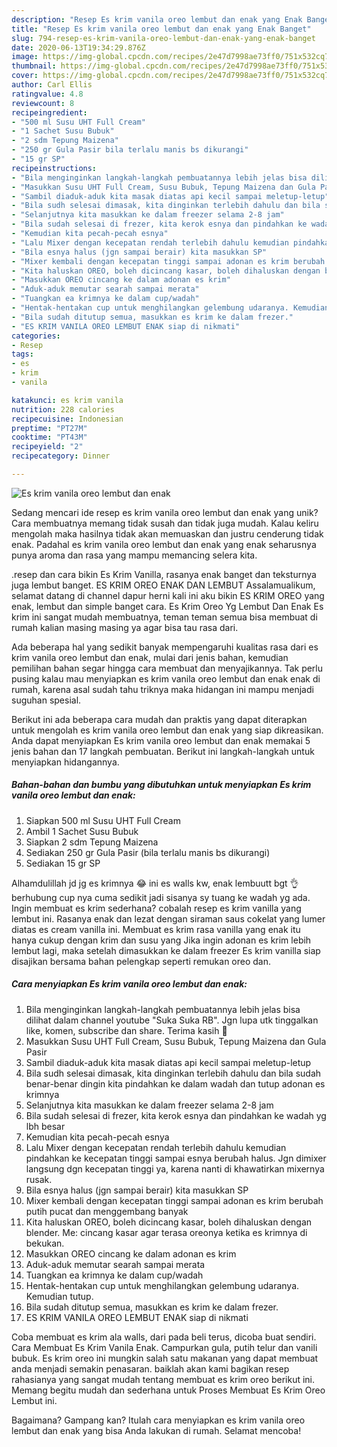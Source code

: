 ```yaml
---
description: "Resep Es krim vanila oreo lembut dan enak yang Enak Banget"
title: "Resep Es krim vanila oreo lembut dan enak yang Enak Banget"
slug: 794-resep-es-krim-vanila-oreo-lembut-dan-enak-yang-enak-banget
date: 2020-06-13T19:34:29.876Z
image: https://img-global.cpcdn.com/recipes/2e47d7998ae73ff0/751x532cq70/es-krim-vanila-oreo-lembut-dan-enak-foto-resep-utama.jpg
thumbnail: https://img-global.cpcdn.com/recipes/2e47d7998ae73ff0/751x532cq70/es-krim-vanila-oreo-lembut-dan-enak-foto-resep-utama.jpg
cover: https://img-global.cpcdn.com/recipes/2e47d7998ae73ff0/751x532cq70/es-krim-vanila-oreo-lembut-dan-enak-foto-resep-utama.jpg
author: Carl Ellis
ratingvalue: 4.8
reviewcount: 8
recipeingredient:
- "500 ml Susu UHT Full Cream"
- "1 Sachet Susu Bubuk"
- "2 sdm Tepung Maizena"
- "250 gr Gula Pasir bila terlalu manis bs dikurangi"
- "15 gr SP"
recipeinstructions:
- "Bila menginginkan langkah-langkah pembuatannya lebih jelas bisa dilihat dalam channel youtube &#34;Suka Suka RB&#34;. Jgn lupa utk tinggalkan like, komen, subscribe dan share. Terima kasih 🙏"
- "Masukkan Susu UHT Full Cream, Susu Bubuk, Tepung Maizena dan Gula Pasir"
- "Sambil diaduk-aduk kita masak diatas api kecil sampai meletup-letup"
- "Bila sudh selesai dimasak, kita dinginkan terlebih dahulu dan bila sudah benar-benar dingin kita pindahkan ke dalam wadah dan tutup adonan es krimnya"
- "Selanjutnya kita masukkan ke dalam freezer selama 2-8 jam"
- "Bila sudah selesai di frezer, kita kerok esnya dan pindahkan ke wadah yg lbh besar"
- "Kemudian kita pecah-pecah esnya"
- "Lalu Mixer dengan kecepatan rendah terlebih dahulu kemudian pindahkan ke kecepatan tinggi sampai esnya berubah halus. Jgn dimixer langsung dgn kecepatan tinggi ya, karena nanti di khawatirkan mixernya rusak."
- "Bila esnya halus (jgn sampai berair) kita masukkan SP"
- "Mixer kembali dengan kecepatan tinggi sampai adonan es krim berubah putih pucat dan menggembang banyak"
- "Kita haluskan OREO, boleh dicincang kasar, boleh dihaluskan dengan blender. Me: cincang kasar agar terasa oreonya ketika es krimnya di bekukan."
- "Masukkan OREO cincang ke dalam adonan es krim"
- "Aduk-aduk memutar searah sampai merata"
- "Tuangkan ea krimnya ke dalam cup/wadah"
- "Hentak-hentakan cup untuk menghilangkan gelembung udaranya. Kemudian tutup."
- "Bila sudah ditutup semua, masukkan es krim ke dalam frezer."
- "ES KRIM VANILA OREO LEMBUT ENAK siap di nikmati"
categories:
- Resep
tags:
- es
- krim
- vanila

katakunci: es krim vanila 
nutrition: 228 calories
recipecuisine: Indonesian
preptime: "PT27M"
cooktime: "PT43M"
recipeyield: "2"
recipecategory: Dinner

---
```



![Es krim vanila oreo lembut dan enak](https://img-global.cpcdn.com/recipes/2e47d7998ae73ff0/751x532cq70/es-krim-vanila-oreo-lembut-dan-enak-foto-resep-utama.jpg)

Sedang mencari ide resep es krim vanila oreo lembut dan enak yang unik? Cara membuatnya memang tidak susah dan tidak juga mudah. Kalau keliru mengolah maka hasilnya tidak akan memuaskan dan justru cenderung tidak enak. Padahal es krim vanila oreo lembut dan enak yang enak seharusnya punya aroma dan rasa yang mampu memancing selera kita.

.resep dan cara bikin Es Krim Vanilla, rasanya enak banget dan teksturnya juga lembut banget. ES KRIM OREO ENAK DAN LEMBUT Assalamualikum, selamat datang di channel dapur herni kali ini aku bikin ES KRIM OREO yang enak, lembut dan simple banget cara. Es Krim Oreo Yg Lembut Dan Enak Es krim ini sangat mudah membuatnya, teman teman semua bisa membuat di rumah kalian masing masing ya agar bisa tau rasa dari.

Ada beberapa hal yang sedikit banyak mempengaruhi kualitas rasa dari es krim vanila oreo lembut dan enak, mulai dari jenis bahan, kemudian pemilihan bahan segar hingga cara membuat dan menyajikannya. Tak perlu pusing kalau mau menyiapkan es krim vanila oreo lembut dan enak enak di rumah, karena asal sudah tahu triknya maka hidangan ini mampu menjadi suguhan spesial.


Berikut ini ada beberapa cara mudah dan praktis yang dapat diterapkan untuk mengolah es krim vanila oreo lembut dan enak yang siap dikreasikan. Anda dapat menyiapkan Es krim vanila oreo lembut dan enak memakai 5 jenis bahan dan 17 langkah pembuatan. Berikut ini langkah-langkah untuk menyiapkan hidangannya.

<!--inarticleads1-->

##### Bahan-bahan dan bumbu yang dibutuhkan untuk menyiapkan Es krim vanila oreo lembut dan enak:

1. Siapkan 500 ml Susu UHT Full Cream
1. Ambil 1 Sachet Susu Bubuk
1. Siapkan 2 sdm Tepung Maizena
1. Sediakan 250 gr Gula Pasir (bila terlalu manis bs dikurangi)
1. Sediakan 15 gr SP


Alhamdulillah jd jg es krimnya 😂 ini es walls kw, enak lembuutt bgt 👌 berhubung cup nya cuma sedikit jadi sisanya sy tuang ke wadah yg ada. Ingin membuat es krim sederhana? cobalah resep es krim vanilla yang lembut ini. Rasanya enak dan lezat dengan siraman saus cokelat yang lumer diatas es cream vanilla ini. Membuat es krim rasa vanilla yang enak itu hanya cukup dengan krim dan susu yang Jika ingin adonan es krim lebih lembut lagi, maka setelah dimasukkan ke dalam freezer Es krim vanilla siap disajikan bersama bahan pelengkap seperti remukan oreo dan. 

<!--inarticleads2-->

##### Cara menyiapkan Es krim vanila oreo lembut dan enak:

1. Bila menginginkan langkah-langkah pembuatannya lebih jelas bisa dilihat dalam channel youtube &#34;Suka Suka RB&#34;. Jgn lupa utk tinggalkan like, komen, subscribe dan share. Terima kasih 🙏
1. Masukkan Susu UHT Full Cream, Susu Bubuk, Tepung Maizena dan Gula Pasir
1. Sambil diaduk-aduk kita masak diatas api kecil sampai meletup-letup
1. Bila sudh selesai dimasak, kita dinginkan terlebih dahulu dan bila sudah benar-benar dingin kita pindahkan ke dalam wadah dan tutup adonan es krimnya
1. Selanjutnya kita masukkan ke dalam freezer selama 2-8 jam
1. Bila sudah selesai di frezer, kita kerok esnya dan pindahkan ke wadah yg lbh besar
1. Kemudian kita pecah-pecah esnya
1. Lalu Mixer dengan kecepatan rendah terlebih dahulu kemudian pindahkan ke kecepatan tinggi sampai esnya berubah halus. Jgn dimixer langsung dgn kecepatan tinggi ya, karena nanti di khawatirkan mixernya rusak.
1. Bila esnya halus (jgn sampai berair) kita masukkan SP
1. Mixer kembali dengan kecepatan tinggi sampai adonan es krim berubah putih pucat dan menggembang banyak
1. Kita haluskan OREO, boleh dicincang kasar, boleh dihaluskan dengan blender. Me: cincang kasar agar terasa oreonya ketika es krimnya di bekukan.
1. Masukkan OREO cincang ke dalam adonan es krim
1. Aduk-aduk memutar searah sampai merata
1. Tuangkan ea krimnya ke dalam cup/wadah
1. Hentak-hentakan cup untuk menghilangkan gelembung udaranya. Kemudian tutup.
1. Bila sudah ditutup semua, masukkan es krim ke dalam frezer.
1. ES KRIM VANILA OREO LEMBUT ENAK siap di nikmati


Coba membuat es krim ala walls, dari pada beli terus, dicoba buat sendiri. Cara Membuat Es Krim Vanila Enak. Campurkan gula, putih telur dan vanili bubuk. Es krim oreo ini mungkin salah satu makanan yang dapat membuat anda menjadi semakin penasaran. baiklah akan kami bagikan resep rahasianya yang sangat mudah tentang membuat es krim oreo berikut ini. Memang begitu mudah dan sederhana untuk Proses Membuat Es Krim Oreo Lembut ini. 

Bagaimana? Gampang kan? Itulah cara menyiapkan es krim vanila oreo lembut dan enak yang bisa Anda lakukan di rumah. Selamat mencoba!
